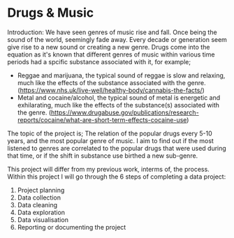 # Drugs & Music

Introduction:
We have seen genres of music rise and fall. Once being the sound of the world, seemingly fade away. 
Every decade or generation seem give rise to a new sound or creating a new genre.
Drugs come into the equation as it's known that different genres of music within various time periods had a spcific substance associated with it, for example;

- Reggae and marijuana, the typical sound of reggae is slow and relaxing, much like the effects of the substance associated with the genre. (https://www.nhs.uk/live-well/healthy-body/cannabis-the-facts/)
- Metal and cocaine/alcohol, the typical sound of metal is energetic and exhilarating, much like the effects of the substance(s) associated with the genre. (https://www.drugabuse.gov/publications/research-reports/cocaine/what-are-short-term-effects-cocaine-use)

The topic of the project is; The relation of the popular drugs every 5-10 years, and the most popular genre of music.
I aim to find out if the most listened to genres are correlated to the popular drugs that were used during that time, or if the shift in substance use birthed a new sub-genre. 

This project will differ from my previous work, interms of, the process. 
Within this project I will go through the 6 steps of completing a data project:
1) Project planning
2) Data collection
3) Data cleaning
4) Data exploration
5) Data visualisation 
7) Reporting or documenting the project 
